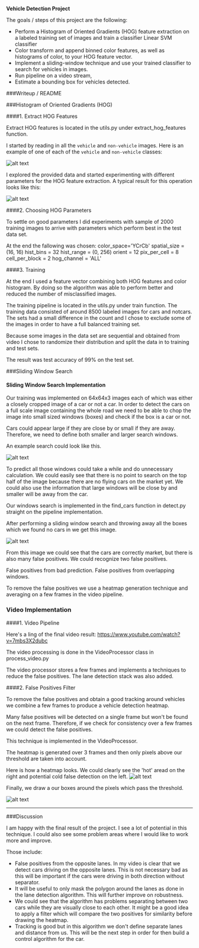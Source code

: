 
**Vehicle Detection Project**

The goals / steps of this project are the following:

* Perform a Histogram of Oriented Gradients (HOG) feature extraction on a labeled training set of images and train a classifier Linear SVM classifier
* Color transform and append binned color features, as well as histograms of color, to your HOG feature vector. 
* Implement a sliding-window technique and use your trained classifier to search for vehicles in images.
* Run pipeline on a video stream,
* Estimate a bounding box for vehicles detected.

[//]: # (Image References)
[image1]: ./examples/car_not_car.png
[image2]: ./examples/HOG_example.jpg
[image3]: ./examples/sliding_windows.jpg
[image4]: ./examples/sliding_window.jpg
[image5]: ./examples/bboxes_and_heat.png
[image6]: ./examples/labels_map.png
[image7]: ./examples/output_bboxes.png
[hog]: ./output_images/hog_example1.png
[windows]: ./output_images/image5_windows.jpg
[heatmap]: ./output_images/heatmap.png
[boxes]: ./output_images/boxes.png

###Writeup / README

###Histogram of Oriented Gradients (HOG)

####1. Extract HOG Features

Extract HOG features is located in the utils.py under extract_hog_features function. 

I started by reading in all the `vehicle` and `non-vehicle` images.  Here is an example of one of each of the `vehicle` and `non-vehicle` classes:

![alt text][image1]

I explored the provided data and started experimenting with different parameters for the HOG feature extraction.
A typical result for this operation looks like this:

![alt text][hog]

####2. Choosing HOG Parameters

To settle on good parameters I did experiments with sample of 2000 training images to arrive with parameters which 
perform best in the test data set. 

At the end the fallowing was chosen: 
color_space='YCrCb'
spatial_size = (16, 16)
hist_bins = 32
hist_range = (0, 256)
orient = 12
pix_per_cell = 8
cell_per_block = 2
hog_channel = 'ALL'

####3. Training

At the end I used a feature vector combining both HOG features and color histogram. 
By doing so the algorithm was able to perform better and reduced the number of misclassified images.

The training pipeline is located in the utils.py under train function. 
The training data consisted of around 8500 labeled images for cars and notcars. 
The sets had a small difference in the count and I chose to exclude some of the images in order to have a full balanced 
training set. 

Because some images in the data set are sequential and obtained from video I chose to randomize their distribution and 
split the data in to training and test sets. 

The result was test accuracy of 99% on the test set. 

###Sliding Window Search

####  Sliding Window Search Implementation

Our training was implemented on 64x64x3 images each of which was either a closely cropped image of a car or not a car. 
In order to detect the cars on a full scale image containing the whole road we need to be able to chop the image into small 
sized windows (boxes) and check if the box is a car or not. 

Cars could appear large if they are close by or small if they are away. 
Therefore, we need to define both smaller and larger search windows.

An example search could look like this.

![alt text][image3]

To predict all those windows could take a while and do unnecessary calculation.
We could easily see that there is no point to search on the top half of the image because there are no flying cars on the market yet. 
We could also use the information that large windows will be close by and smaller will be away from the car. 

Our windows search is implemented in the find_cars function in detect.py straight on the pipeline implementation. 

After performing a sliding window search and throwing away all the boxes which we found no cars in we get
this image. 

![alt text][windows]

From this image we could see that the cars are correctly market, but there is also many false positives.
We could recognize two false positives. 

False positives from bad prediction.
False positives from overlapping windows. 

To remove the false positives we use a heatmap generation technique and averaging on a few frames in the video pipeline.


### Video Implementation

####1. Video Pipeline

Here's a ling of the final video result: https://www.youtube.com/watch?v=7mbs3X2dubc

The video processing is done in the VideoProcessor class in process_video.py

The video processor stores a few frames and implements a techniques to reduce the false positives. 
The lane detection stack was also added. 

####2. False Positives Filter

To remove the false positives and obtain a good tracking around vehicles we combine a few frames to produce
a vehicle detection heatmap. 

Many false positives will be detected on a single frame but won't be found on the next frame. Therefore, 
if we check for consistency over a few frames we could detect the false positives. 

This technique is implemented in the VideoProcessor.

The heatmap is generated over 3 frames and then only pixels above our threshold are taken into account. 

Here is how a heatmap looks. 
We could clearly see the 'hot' aread on the right and potential cold false detection on the left. 
![alt text][heatmap]

Finally, we draw a our boxes around the pixels which pass the threshold.

![alt text][boxes]

---

###Discussion

I am happy with the final result of the project. I see a lot of potential in this technique. 
I could also see some problem areas where I would like to work more and improve. 

Those include:
* False positives from the opposite lanes. In my video is clear that we detect cars driving on the opposite lanes. 
This is not necessary bad as this will be important if the cars were driving in both direction without separator. 
* It will be useful to only mask the polygon around the lanes as done in the lane detection algorithm. This will further improve on robustness. 
* We could see that the algorithm has problems separating between two cars while they are visually close to each other. It might be a good idea
to apply a filter which will compare the two positives for similarity before drawing the heatmap. 
* Tracking is good but in this algorithm we don't define separate lanes and distance from us. This will be the next step
in order for then build a control algorithm for the car. 

